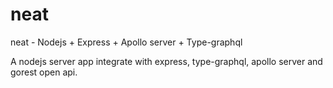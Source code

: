 # neat

neat - Nodejs + Express + Apollo server + Type-graphql

A nodejs server app integrate with express, type-graphql, apollo server and gorest open api.
